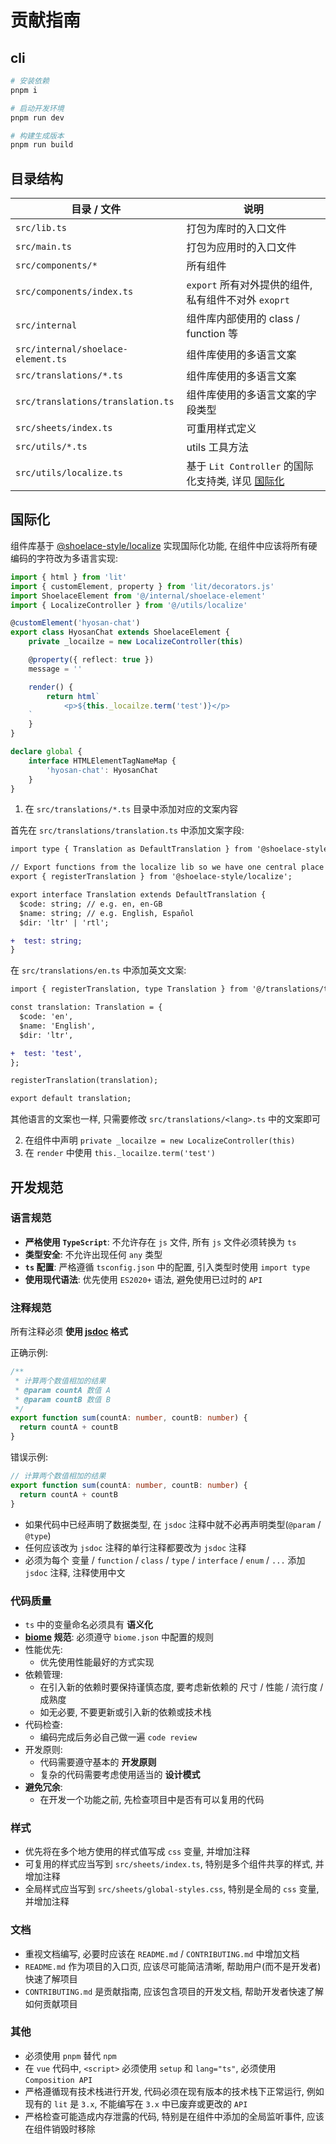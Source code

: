 # 贡献指南

## cli
```bash
# 安装依赖
pnpm i

# 启动开发环境
pnpm run dev

# 构建生成版本
pnpm run build
```
## 目录结构
| 目录 / 文件 | 说明 |
| --- | --- |
| `src/lib.ts` | 打包为库时的入口文件 |
| `src/main.ts` | 打包为应用时的入口文件 |
| `src/components/*` | 所有组件 |
| `src/components/index.ts` | `export` 所有对外提供的组件, 私有组件不对外 `exoprt` |
| `src/internal` | 组件库内部使用的 class / function 等 |
| `src/internal/shoelace-element.ts` | 组件库使用的多语言文案 |
| `src/translations/*.ts` | 组件库使用的多语言文案 |
| `src/translations/translation.ts` | 组件库使用的多语言文案的字段类型 |
| `src/sheets/index.ts` | 可重用样式定义 |
| `src/utils/*.ts` | utils 工具方法 |
| `src/utils/localize.ts` | 基于 `Lit Controller` 的国际化支持类, 详见 [国际化](#国际化) |

## 国际化
组件库基于 [@shoelace-style/localize](https://www.npmjs.com/package/@shoelace-style/localize) 实现国际化功能, 在组件中应该将所有硬编码的字符改为多语言实现:

```typescript
import { html } from 'lit'
import { customElement, property } from 'lit/decorators.js'
import ShoelaceElement from '@/internal/shoelace-element'
import { LocalizeController } from '@/utils/localize'

@customElement('hyosan-chat')
export class HyosanChat extends ShoelaceElement {
	private _locailze = new LocalizeController(this)

	@property({ reflect: true })
	message = ''

	render() {
		return html`
			<p>${this._locailze.term('test')}</p>
    `
	}
}

declare global {
	interface HTMLElementTagNameMap {
		'hyosan-chat': HyosanChat
	}
}
```

1. 在 `src/translations/*.ts` 目录中添加对应的文案内容

首先在 `src/translations/translation.ts` 中添加文案字段:

```diff
import type { Translation as DefaultTranslation } from '@shoelace-style/localize';

// Export functions from the localize lib so we have one central place to import them from
export { registerTranslation } from '@shoelace-style/localize';

export interface Translation extends DefaultTranslation {
  $code: string; // e.g. en, en-GB
  $name: string; // e.g. English, Español
  $dir: 'ltr' | 'rtl';

+  test: string;
}
```

在 `src/translations/en.ts` 中添加英文文案:
```diff
import { registerTranslation, type Translation } from '@/translations/translation';

const translation: Translation = {
  $code: 'en',
  $name: 'English',
  $dir: 'ltr',

+  test: 'test',
};

registerTranslation(translation);

export default translation;
```

其他语言的文案也一样, 只需要修改 `src/translations/<lang>.ts` 中的文案即可

2. 在组件中声明 `private _locailze = new LocalizeController(this)`
3. 在 `render` 中使用 `this._locailze.term('test')`

## 开发规范
### 语言规范
- **严格使用 `TypeScript`**: 不允许存在 `js` 文件, 所有 `js` 文件必须转换为 `ts`
- **类型安全**: 不允许出现任何 `any` 类型
- **`ts` 配置**: 严格遵循 `tsconfig.json` 中的配置, 引入类型时使用 `import type`
- **使用现代语法**: 优先使用 `ES2020+` 语法, 避免使用已过时的 `API`

### 注释规范
所有注释必须 **使用 [jsdoc](https://jsdoc.app/) 格式**

正确示例:
```typescript
/**
 * 计算两个数值相加的结果
 * @param countA 数值 A
 * @param countB 数值 B
 */
export function sum(countA: number, countB: number) {
  return countA + countB
}
```

错误示例:
```typescript
// 计算两个数值相加的结果
export function sum(countA: number, countB: number) {
  return countA + countB
}
```

- 如果代码中已经声明了数据类型, 在 `jsdoc` 注释中就不必再声明类型(`@param` / `@type`)
- 任何应该改为 `jsdoc` 注释的单行注释都要改为 `jsdoc` 注释
- 必须为每个 变量 / `function` / `class` / `type` / `interface` / `enum` / `...` 添加 `jsdoc` 注释, 注释使用中文

### 代码质量
- `ts` 中的变量命名必须具有 **语义化**
- **[biome](https://biomejs.dev/zh-cn/guides/getting-started/) 规范**: 必须遵守 `biome.json` 中配置的规则
- 性能优先:
  - 优先使用性能最好的方式实现
- 依赖管理:
  - 在引入新的依赖时要保持谨慎态度, 要考虑新依赖的 尺寸 / 性能 / 流行度 / 成熟度
  - 如无必要, 不要更新或引入新的依赖或技术栈
- 代码检查:
  - 编码完成后务必自己做一遍 `code review`
- 开发原则:
  - 代码需要遵守基本的 **开发原则**
  - 复杂的代码需要考虑使用适当的 **设计模式**
- **避免冗余**:
  - 在开发一个功能之前, 先检查项目中是否有可以复用的代码

### 样式
- 优先将在多个地方使用的样式值写成 `css` 变量, 并增加注释
- 可复用的样式应当写到 `src/sheets/index.ts`, 特别是多个组件共享的样式, 并增加注释
- 全局样式应当写到 `src/sheets/global-styles.css`, 特别是全局的 `css` 变量, 并增加注释

### 文档
- 重视文档编写, 必要时应该在 `README.md` / `CONTRIBUTING.md` 中增加文档
- `README.md` 作为项目的入口页, 应该尽可能简洁清晰, 帮助用户(而不是开发者)快速了解项目
- `CONTRIBUTING.md` 是贡献指南, 应该包含项目的开发文档, 帮助开发者快速了解如何贡献项目

### 其他
- 必须使用 `pnpm` 替代 `npm`
- 在 `vue` 代码中, `<script>` 必须使用 `setup` 和 `lang="ts"`, 必须使用 `Composition API`
- 严格遵循现有技术栈进行开发, 代码必须在现有版本的技术栈下正常运行, 例如现有的 `lit` 是 `3.x`, 不能编写在 `3.x` 中已废弃或更改的 `API`
- 严格检查可能造成内存泄露的代码, 特别是在组件中添加的全局监听事件, 应该在组件销毁时移除
